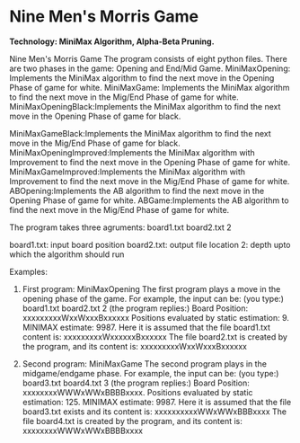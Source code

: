 # Nine Men's Morris Game
**Technology: MiniMax Algorithm, Alpha-Beta Pruning.**

Nine Men's Morris Game The program consists of eight python files. There are two phases in the game: Opening and End/Mid Game. MiniMaxOpening: Implements the MiniMax algorithm to find the next move in the Opening Phase of game for white. MiniMaxGame: Implements the MiniMax algorithm to find the next move in the Mig/End Phase of game for white. MiniMaxOpeningBlack:Implements the MiniMax algorithm to find the next move in the Opening Phase of game for black. 

MiniMaxGameBlack:Implements the MiniMax algorithm to find the next move in the Mig/End Phase of game for black. MiniMaxOpeningImproved:Implements the MiniMax algorithm with Improvement to find the next move in the Opening Phase of game for white. MiniMaxGameImproved:Implements the MiniMax algorithm with Improvement to find the next move in the Mig/End Phase of game for white. ABOpening:Implements the AB algorithm to find the next move in the Opening Phase of game for white. ABGame:Implements the AB algorithm to find the next move in the Mig/End Phase of game for white.

The program takes three agruments: board1.txt board2.txt 2

board1.txt: input board position board2.txt: output file location 2: depth upto which the algorithm should run

Examples:
  1. First program: MiniMaxOpening The first program plays a move in the opening phase of the game. For example, the input can be: (you type:) board1.txt board2.txt 2 (the program replies:) Board Position: xxxxxxxxxWxxWxxxBxxxxxx Positions evaluated by static estimation: 9. MINIMAX estimate: 9987. Here it is assumed that the file board1.txt content is: xxxxxxxxxWxxxxxxBxxxxxx The file board2.txt is created by the program, and its content is: xxxxxxxxxWxxWxxxBxxxxxx

  2. Second program: MiniMaxGame The second program plays in the midgame/endgame phase. For example, the input can be: (you type:) board3.txt board4.txt 3 (the program replies:) Board Position: xxxxxxxxWWWxWWxBBBBxxxx. Positions evaluated by static estimation: 125. MINIMAX estimate: 9987. Here it is assumed that the file board3.txt exists and its content is: xxxxxxxxxxWWxWWxBBBxxxx The file board4.txt is created by the program, and its content is: xxxxxxxxWWWxWWxBBBBxxxx
